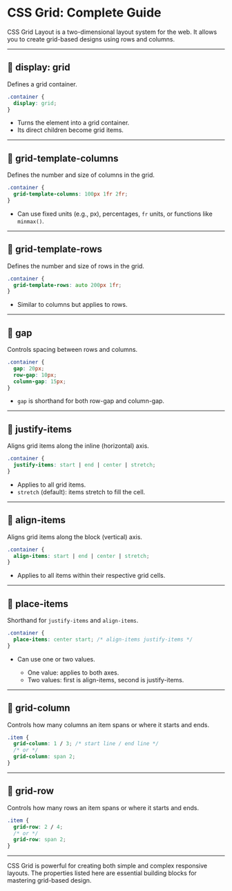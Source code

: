 # CSS Grid: Complete Guide

CSS Grid Layout is a two-dimensional layout system for the web. It allows you to create grid-based designs using rows and columns.

---

## 🔹 display: grid

Defines a grid container.

```css
.container {
  display: grid;
}
```

* Turns the element into a grid container.
* Its direct children become grid items.

---

## 🔹 grid-template-columns

Defines the number and size of columns in the grid.

```css
.container {
  grid-template-columns: 100px 1fr 2fr;
}
```

* Can use fixed units (e.g., px), percentages, `fr` units, or functions like `minmax()`.

---

## 🔹 grid-template-rows

Defines the number and size of rows in the grid.

```css
.container {
  grid-template-rows: auto 200px 1fr;
}
```

* Similar to columns but applies to rows.

---

## 🔹 gap

Controls spacing between rows and columns.

```css
.container {
  gap: 20px;
  row-gap: 10px;
  column-gap: 15px;
}
```

* `gap` is shorthand for both row-gap and column-gap.

---

## 🔹 justify-items

Aligns grid items along the inline (horizontal) axis.

```css
.container {
  justify-items: start | end | center | stretch;
}
```

* Applies to all grid items.
* `stretch` (default): items stretch to fill the cell.

---

## 🔹 align-items

Aligns grid items along the block (vertical) axis.

```css
.container {
  align-items: start | end | center | stretch;
}
```

* Applies to all items within their respective grid cells.

---

## 🔹 place-items

Shorthand for `justify-items` and `align-items`.

```css
.container {
  place-items: center start; /* align-items justify-items */
}
```

* Can use one or two values.

  * One value: applies to both axes.
  * Two values: first is align-items, second is justify-items.

---

## 🔹 grid-column

Controls how many columns an item spans or where it starts and ends.

```css
.item {
  grid-column: 1 / 3; /* start line / end line */
  /* or */
  grid-column: span 2;
}
```

---

## 🔹 grid-row

Controls how many rows an item spans or where it starts and ends.

```css
.item {
  grid-row: 2 / 4;
  /* or */
  grid-row: span 2;
}
```

---

CSS Grid is powerful for creating both simple and complex responsive layouts. The properties listed here are essential building blocks for mastering grid-based design.

